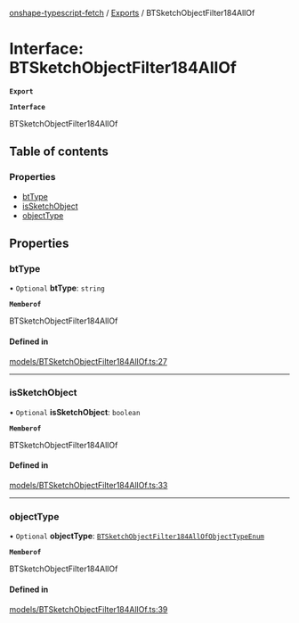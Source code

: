 [onshape-typescript-fetch](../README.md) / [Exports](../modules.md) / BTSketchObjectFilter184AllOf

# Interface: BTSketchObjectFilter184AllOf

**`Export`**

**`Interface`**

BTSketchObjectFilter184AllOf

## Table of contents

### Properties

- [btType](BTSketchObjectFilter184AllOf.md#bttype)
- [isSketchObject](BTSketchObjectFilter184AllOf.md#issketchobject)
- [objectType](BTSketchObjectFilter184AllOf.md#objecttype)

## Properties

### btType

• `Optional` **btType**: `string`

**`Memberof`**

BTSketchObjectFilter184AllOf

#### Defined in

[models/BTSketchObjectFilter184AllOf.ts:27](https://github.com/toebes/onshape-typescript-fetch/blob/3e11ae1/models/BTSketchObjectFilter184AllOf.ts#L27)

___

### isSketchObject

• `Optional` **isSketchObject**: `boolean`

**`Memberof`**

BTSketchObjectFilter184AllOf

#### Defined in

[models/BTSketchObjectFilter184AllOf.ts:33](https://github.com/toebes/onshape-typescript-fetch/blob/3e11ae1/models/BTSketchObjectFilter184AllOf.ts#L33)

___

### objectType

• `Optional` **objectType**: [`BTSketchObjectFilter184AllOfObjectTypeEnum`](../modules.md#btsketchobjectfilter184allofobjecttypeenum-1)

**`Memberof`**

BTSketchObjectFilter184AllOf

#### Defined in

[models/BTSketchObjectFilter184AllOf.ts:39](https://github.com/toebes/onshape-typescript-fetch/blob/3e11ae1/models/BTSketchObjectFilter184AllOf.ts#L39)
